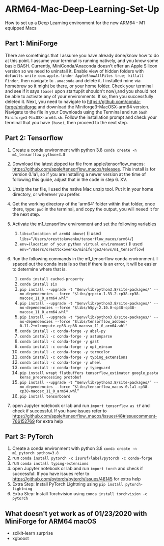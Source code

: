 # ARM64-Mac-Deep-Learning-Set-Up
How to set up a Deep Learning environment for the new ARM64 - M1 equipped Macs

## Part 1: MiniForge

There are somethings that I assume you have already done/know how to do at this point. I assume your terminal is running natively, and you know some basic BASH. Currently, MiniConda/Anaconda doesn't offer an Apple Silicon version so we need to uninstall it. Enable view of hidden folders with `defaults write com.apple.finder AppleShowAllFiles true; killall Finder`, then navigate to `.anaconda` and delete it. I installed mine via homebrew so it might be there, or your home folder. Check your terminal and see if it says `(base)` upon startup(it shouldn't now),and you should not be able to activate any of your environments. If so, then you successfully deleted it. Next, you need to navigate to https://github.com/conda-forge/miniforge and download the Miniforge3-MacOSX-arm64 version. Navigate to the file in your Downloads using the Terminal and run `bash Miniforge3-MacOSX-arm64.sh`. Follow the installation prompt and check your terminal that you have `(base)`, then proceed to the next step. 

## Part 2: Tensorflow

1. Create a conda environment with python 3.8 `conda create -n m1_tensorflow python=3.8`
2. Download the latest zipped tar file from apple/tensorflow_macos: https://github.com/apple/tensorflow_macos/releases. This install is for version 0.1a1, so if you are installing a newer version at the time of following this guide, adjust that in the code in step 6. XV.
3. Unzip the tar file, I used the native Mac unzip tool. Put it in your home directory, or wherever you prefer. 
4. Get the working directory of the 'arm64' folder within that folder, once there, type: `pwd` in the terminal, and copy the output, you will neeed it for the next step. 
5. Activate the m1_tensorflow environment and set the following variables
    1. `libs=(location of arm64 above)` (I used `libs=“/Users/oresttokovenko/tensorflow_macos/arm64/`)
    2. `env=(location of your python virtual environment)` (I used `env=“/Users/oresttokovenko/miniforge3/envs/m1_tensorflow`)
6. Run the following commands in the m1_tensorflow conda environment. I spaced out the conda installs so that if there is an error, it will be easier to determine where that is. 
    1. `conda install cached-property`
    2. `conda install six`
    3. `pip install --upgrade -t "$env/lib/python3.8/site-packages/" --no-dependencies --force "$libs/grpcio-1.33.2-cp38-cp38-macosx_11_0_arm64.whl"`
    4. `pip install --upgrade -t "$env/lib/python3.8/site-packages/" --no-dependencies --force "$libs/h5py-2.10.0-cp38-cp38-macosx_11_0_arm64.whl"`
    5. `pip install --upgrade -t "$env/lib/python3.8/site-packages/" --no-dependencies --force "$libs/tensorflow_addons-0.11.2+mlcompute-cp38-cp38-macosx_11_0_arm64.whl"`
    6. `conda install -c conda-forge -y absl-py`
    7. `conda install -c conda-forge -y astunparse`
    8. `conda install -c conda-forge -y gast`
    9. `conda install -c conda-forge -y opt_einsum`
    10. `conda install -c conda-forge -y termcolor`
    11. `conda install -c conda-forge -y typing_extensions`
    12. `conda install -c conda-forge -y wheel`
    13. `conda install -c conda-forge -y typeguard`
    14. `pip install wrapt flatbuffers tensorflow_estimator google_pasta keras_preprocessing protobuf`
    15. `pip install --upgrade -t “$env/lib/python3.8/site-packages/” --no-dependencies --force “$libs/tensorflow_macos-0.1a1-cp38-cp38-macosx_11_0_arm64.whl”`
    16. `pip install tensorboard`

7. open Jupyter notebook or lab and run `import tensorflow as tf` and check if successful. If you have issues refer to https://github.com/apple/tensorflow_macos/issues/48#issuecomment-766152769 for extra help

## Part 3: PyTorch

1. Create a conda environment with python 3.8 `conda create -n m1_pytorch python=3.8`
2. run `conda install pytorch -c isuruf/label/pytorch -c conda-forge`
3. run `conda install typing-extensions`
4. open Jupyter notebook or lab and run `import torch` and check if successful. If you have issues refer to https://github.com/pytorch/pytorch/issues/48145 for extra help
5. Extra Step: Install PyTorch Lightning using `pip install pytorch-lightning`
6. Extra Step: Install Torchvision using `conda install torchvision -c pytorch`

## What doesn't yet work as of 01/23/2020 with MiniForge for ARM64 macOS

- scikit-learn surprise
- xgboost

